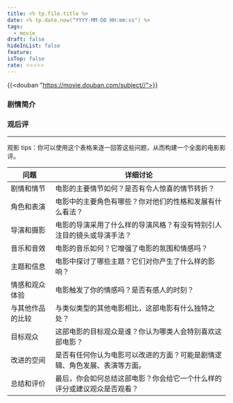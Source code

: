 ```yaml
---
title: <% tp.file.title %>
date: <% tp.date.now("YYYY-MM-DD HH:mm:ss") %>
tags:
  - movie
draft: false
hideInList: false
feature: 
isTop: false
rate: ⭐️⭐️⭐️⭐️⭐️
---
```


{{<douban "https://movie.douban.com/subject//">}}


### 剧情简介




### 观后评



<!--more-->

---

观影 tips：你可以使用这个表格来逐一回答这些问题，从而构建一个全面的电影影评。


| 问题                             | 详细讨论                                                                                      |
| -------------------------------- | ----------------------------------------------------------------------------------------------- |
| 剧情和情节                       | 电影的主要情节如何？是否有令人惊喜的情节转折？                                               |
| 角色和表演                       | 电影中的主要角色有哪些？你对他们的性格和发展有什么看法？                                      |
| 导演和摄影                       | 电影的导演采用了什么样的导演风格？有没有特别引人注目的镜头或导演手法？                     |
| 音乐和音效                       | 电影的音乐如何？它增强了电影的氛围和情感吗？                                                    |
| 主题和信息                       | 电影中探讨了哪些主题？它们对你产生了什么样的影响？                                              |
| 情感和观众体验                   | 电影触发了你的情感吗？是否有感人的时刻？                                                        |
| 与其他作品的比较               | 与类似类型的其他电影相比，这部电影有什么独特之处？                                              |
| 目标观众                         | 这部电影的目标观众是谁？你认为哪类人会特别喜欢这部电影？                                        |
| 改进的空间                       | 是否有任何你认为电影可以改进的方面？可能是剧情逻辑、角色发展、表演等方面。                   |
| 总结和评价                       | 最后，你会如何总结这部电影？你会给它一个什么样的评分或建议观众是否观看？                      |



